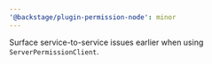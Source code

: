 ```yaml
---
'@backstage/plugin-permission-node': minor
---
```


Surface service-to-service issues earlier when using `ServerPermissionClient`.
